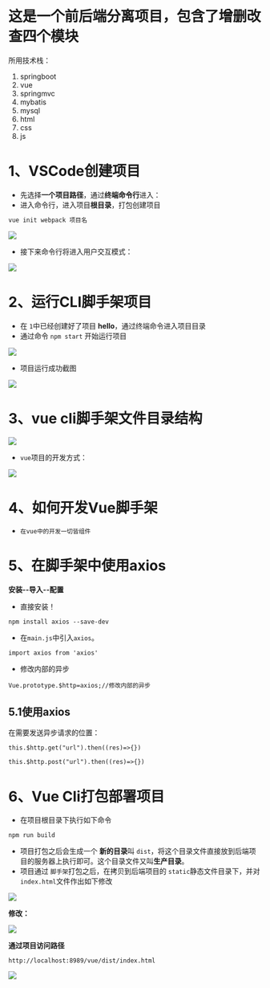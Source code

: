 #  这是一个前后端分离项目，包含了增删改查四个模块

所用技术栈：

1. springboot
2. vue
3. springmvc
4. mybatis
5. mysql
6. html
7. css
8. js
# 1、VSCode创建项目

- 先选择**一个项目路径**，通过**终端命令行**进入：
- 进入命令行，进入项目**根目录**，打包创建项目

```xml
vue init webpack 项目名
```

![](https://cdn.jsdelivr.net/gh/JackieLing/mage1/img/20210125173728.png)

- 接下来命令行将进入用户交互模式：

![](https://cdn.jsdelivr.net/gh/JackieLing/mage1/img/20210125173841.png)

# 2、运行CLI脚手架项目

- 在 `1`中已经创建好了项目 **hello**，通过终端命令进入项目目录
- 通过命令 `npm start` 开始运行项目

![](https://cdn.jsdelivr.net/gh/JackieLing/mage1/img/20210125174813.png)

- 项目运行成功截图

![](https://cdn.jsdelivr.net/gh/JackieLing/mage1/img/20210125175143.png)

# 3、vue cli脚手架文件目录结构

![](https://cdn.jsdelivr.net/gh/JackieLing/mage1/img/20210125213751.png)

- `vue`项目的开发方式：

![](https://cdn.jsdelivr.net/gh/JackieLing/mage1/img/20210125214218.png)

# 4、如何开发Vue脚手架

- `在vue中的开发一切皆组件` 

# 5、在脚手架中使用axios

**安装--导入--配置**

- 直接安装！

```vue
npm install axios --save-dev
```

- 在`main.js`中引入`axios`。

```vue
import axios from 'axios'
```

- 修改内部的异步

```vue
Vue.prototype.$http=axios;//修改内部的异步
```

## 5.1使用axios

在需要发送异步请求的位置：

`this.$http.get("url").then((res)=>{})`



`this.$http.post("url").then((res)=>{})`

# 6、Vue Cli打包部署项目

- 在项目根目录下执行如下命令

```vue
npm run build
```

- 项目打包之后会生成一个 **新的目录**叫 `dist`，将这个目录文件直接放到后端项目的服务器上执行即可。这个目录文件又叫**生产目录**。
- 项目通过 `脚手架`打包之后，在拷贝到后端项目的 `static`静态文件目录下，并对 `index.html`文件作出如下修改

![](https://cdn.jsdelivr.net/gh/JackieLing/mage1/img/20210204162747.png)

**修改：**

![](https://cdn.jsdelivr.net/gh/JackieLing/mage1/img/20210204163750.png)

**通过项目访问路径**

`http://localhost:8989/vue/dist/index.html`

![](https://cdn.jsdelivr.net/gh/JackieLing/mage1/img/20210204164619.png)
